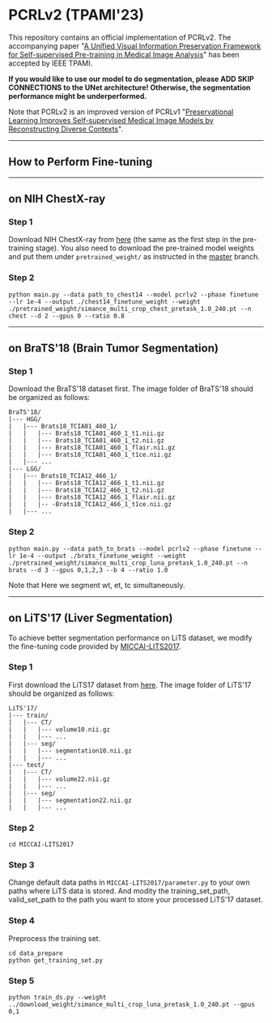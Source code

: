 # PCRLv2 (TPAMI'23)
This repository contains an official implementation of PCRLv2. The accompanying paper "[A Unified Visual Information Preservation Framework for Self-supervised Pre-training in Medical Image Analysis](https://arxiv.org/pdf/2301.00772.pdf)" has been accepted by IEEE TPAMI. 

**If you would like to use our model to do segmentation, please ADD SKIP CONNECTIONS to the UNet architecture! Otherwise, the segmentation performance might be underperformed.**

Note that PCRLv2 is an improved version of PCRLv1 "[Preservational Learning Improves Self-supervised Medical Image Models by Reconstructing Diverse Contexts](https://arxiv.org/pdf/2109.04379.pdf)".


----
## How to Perform Fine-tuning

----
## on NIH ChestX-ray

### Step 1

Download NIH ChestX-ray from [here](https://nihcc.app.box.com/v/ChestXray-NIHCC) (the same as the first step in the pre-training stage). You also need to download the pre-trained model weights and put them under `pretrained_weight/` as instructed in the [master](https://github.com/RL4M/PCRLv2/tree/main) branch.

### Step 2

```
python main.py --data path_to_chest14 --model pcrlv2 --phase finetune --lr 1e-4 --output ./chest14_finetune_weight --weight ./pretrained_weight/simance_multi_crop_chest_pretask_1.0_240.pt --n chest --d 2 --gpus 0 --ratio 0.8
```

----
## on BraTS'18 (Brain Tumor Segmentation)

### Step 1 

Download the BraTS'18 dataset first. The image folder of BraTS'18 should be organized as follows:

```
BraTS'18/
|--- HGG/
|  	|--- Brats18_TCIA01_460_1/
|	|	|--- Brats18_TCIA01_460_1_t1.nii.gz
|	|	|--- Brats18_TCIA01_460_1_t2.nii.gz
|	|	|--- Brats18_TCIA01_460_1_flair.nii.gz
|	|	|--- Brats18_TCIA01_460_1_t1ce.nii.gz
|  	|--- ...
|--- LGG/
|  	|--- Brats18_TCIA12_466_1/
|	|	|--- Brats18_TCIA12_466_1_t1.nii.gz
|	|	|--- Brats18_TCIA12_466_1_t2.nii.gz
|	|	|--- Brats18_TCIA12_466_1_flair.nii.gz
|	|	|-- -Brats18_TCIA12_466_1_t1ce.nii.gz
|  	|--- ...
```



### Step 2 

```
python main.py --data path_to_brats --model pcrlv2 --phase finetune --lr 1e-4 --output ./brats_finetune_weight --weight ./pretrained_weight/simance_multi_crop_luna_pretask_1.0_240.pt --n brats --d 3 --gpus 0,1,2,3 --b 4 --ratio 1.0
```

Note that Here we segment wt, et, tc simultaneously.

----
## on LiTS'17 (Liver Segmentation)

To achieve better segmentation performance on LiTS dataset, we modify the fine-tuning code provided by [MICCAI-LITS2017](https://github.com/assassint2017/MICCAI-LITS2017).

### Step 1

First download the LiTS17 dataset from [here](https://competitions.codalab.org/competitions/17094). The image folder of LiTS'17 should be organized as follows:

```
LiTS'17/
|--- train/
|	|--- CT/
|	|	|--- volume10.nii.gz
|	|	|--- ...
|	|--- seg/
|	|	|--- segmentation10.nii.gz
|	|	|--- ...
|--- test/
|	|--- CT/
|	|	|--- volume22.nii.gz
|	|	|--- ...
|	|--- seg/
|	|	|--- segmentation22.nii.gz
|	|	|--- ...
```



### Step 2

```
cd MICCAI-LITS2017
```

### Step 3

Change default data paths in `MICCAI-LITS2017/parameter.py` to your own paths where LiTS data is stored. And modity the training_set_path, valid_set_path to the path you want to store your processed LiTS'17 dataset. 

### Step 4

Preprocess the training set.

```
cd data_prepare
python get_training_set.py
```

### Step 5

```
python train_ds.py --weight ../download_weight/simance_multi_crop_luna_pretask_1.0_240.pt --gpus 0,1
```

